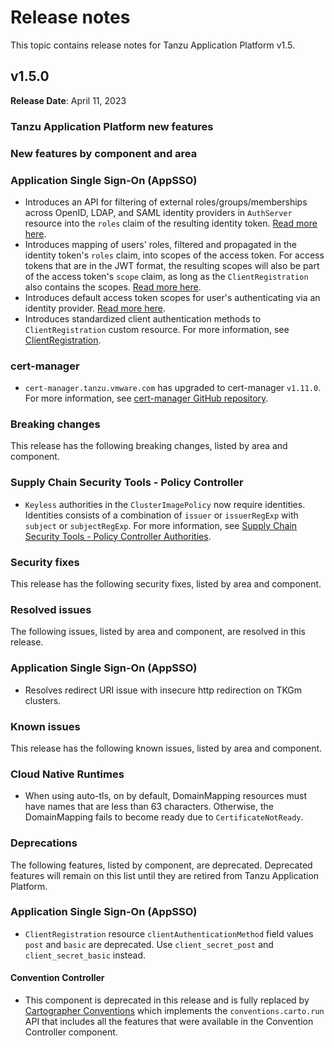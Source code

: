# Release notes

This topic contains release notes for Tanzu Application Platform v1.5.

## <a id='1-5-0'></a> v1.5.0

**Release Date**: April 11, 2023

### <a id="1-5-0-tap-new-features"></a> Tanzu Application Platform new features

### <a id='1-5-0-new-component-features'></a> New features by component and area

### <a id='1-5-0-appsso-new-features'></a> Application Single Sign-On (AppSSO)

- Introduces an API for filtering of external roles/groups/memberships across OpenID, LDAP, and SAML identity providers
  in `AuthServer` resource into the `roles` claim of the resulting identity
  token. [Read more here](app-sso/service-operators/identity-providers.md#roles-filters).
- Introduces mapping of users' roles, filtered and propagated in the identity
  token's `roles` claim, into scopes of the access token. For access tokens that are in the JWT format, the resulting
  scopes will also be part of the access token's `scope` claim, as long as the `ClientRegistration` also contains the
  scopes. [Read more here](app-sso/service-operators/configure-authorization.md).
- Introduces default access token scopes for user's authenticating via an identity
  provider. [Read more here](app-sso/service-operators/configure-authorization.md#default-scopes).
- Introduces standardized client authentication methods to `ClientRegistration` custom resource.
  For more information, see [ClientRegistration](app-sso/crds/clientregistration.hbs.md).

### <a id='1-5-0-cert-manager-ncf'></a> cert-manager

- `cert-manager.tanzu.vmware.com` has upgraded to cert-manager `v1.11.0`. 
For more information, see [cert-manager GitHub repository](https://github.com/cert-manager/cert-manager/releases/tag/v1.11.0).

### <a id='1-5-0-breaking-changes'></a> Breaking changes

This release has the following breaking changes, listed by area and component.

### <a id='1-5-0-policy-bc'></a> Supply Chain Security Tools - Policy Controller

- `Keyless` authorities in the `ClusterImagePolicy` now require identities. Identities consists of a combination of `issuer` or `issuerRegExp` with `subject` or `subjectRegExp`. For more information, see [Supply Chain Security Tools - Policy Controller Authorities](./scst-policy/configuring.hbs.md#authorities).

### <a id='1-5-0-security-fixes'></a> Security fixes

This release has the following security fixes, listed by area and component.

### <a id='1-5-0-resolved-issues'></a> Resolved issues

The following issues, listed by area and component, are resolved in this release.

### <a id='1-5-0-appsso-resolved-issues'></a> Application Single Sign-On (AppSSO)

- Resolves redirect URI issue with insecure http redirection on TKGm clusters.

### <a id='1-5-0-known-issues'></a> Known issues

This release has the following known issues, listed by area and component.

### <a id='1-5-0-cnrs-ki'></a> Cloud Native Runtimes

- When using auto-tls, on by default, DomainMapping resources must have names that are less than 63 characters. Otherwise, the DomainMapping fails to become ready due to `CertificateNotReady`.

### <a id='1-5-0-deprecations'></a> Deprecations

The following features, listed by component, are deprecated.
Deprecated features will remain on this list until they are retired from Tanzu Application Platform.

### <a id='1-5-0-appsso-deprecations'></a> Application Single Sign-On (AppSSO)

- `ClientRegistration` resource `clientAuthenticationMethod` field values `post` and `basic` are deprecated. 
Use `client_secret_post` and `client_secret_basic` instead.

#### <a id='1-5-0-convention-controller-dp'></a> Convention Controller

- This component is deprecated in this release and is fully replaced by [Cartographer Conventions](https://github.com/vmware-tanzu/cartographer-conventions) which implements the `conventions.carto.run` API that includes all the features that were available in the Convention Controller component.
